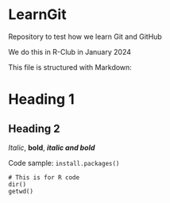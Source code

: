 # LearnGit
Repository to test how we learn Git and GitHub

We do this in R-Club in January 2024

This file is structured with Markdown:

# Heading 1
## Heading 2

*Italic*, **bold**, ***italic and bold***

Code sample: `install.packages()`

```
# This is for R code
dir()
getwd()
```
